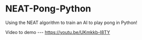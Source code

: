 # NEAT-Pong-Python
Using the NEAT algorithm to train an AI to play pong in Python!


Video to demo --- https://youtu.be/UKmkkb-I8TY
